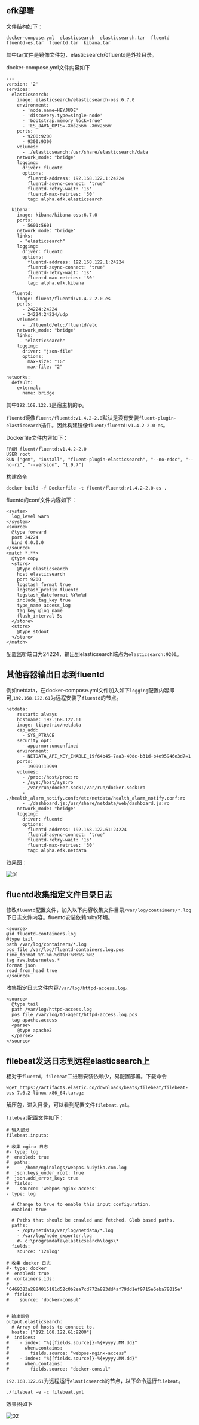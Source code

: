 ## efk部署

文件结构如下：

```ls
docker-compose.yml  elasticsearch  elasticsearch.tar  fluentd  fluentd-es.tar  fluentd.tar  kibana.tar
```

其中tar文件是镜像文件包，elasticsearch和fluentd是外挂目录。

docker-compose.yml文件内容如下

```
---
version: '2'
services:
  elasticsearch:
    image: elasticsearch/elasticsearch-oss:6.7.0
    environment:
      - 'node.name=HEYJUDE'
      - 'discovery.type=single-node'
      - 'bootstrap.memory_lock=true'
      - 'ES_JAVA_OPTS=-Xms256m -Xmx256m'
    ports:
      - 9200:9200
      - 9300:9300
    volumes:
      - ./elasticsearch:/usr/share/elasticsearch/data
    network_mode: "bridge"
    logging:
      driver: fluentd
      options:
        fluentd-address: 192.168.122.1:24224
        fluentd-async-connect: 'true'
        fluentd-retry-wait: '1s'
        fluentd-max-retries: '30'
        tag: alpha.efk.elasticsearch
  
  kibana:
    image: kibana/kibana-oss:6.7.0
    ports:
      - 5601:5601
    network_mode: "bridge"
    links:
     - "elasticsearch"
    logging:
      driver: fluentd
      options:
        fluentd-address: 192.168.122.1:24224
        fluentd-async-connect: 'true'
        fluentd-retry-wait: '1s'
        fluentd-max-retries: '30'
        tag: alpha.efk.kibana
  
  fluentd:
    image: fluent/fluentd:v1.4.2-2.0-es
    ports:
      - 24224:24224
      - 24224:24224/udp
    volumes:
      - ./fluentd/etc:/fluentd/etc
    network_mode: "bridge"
    links:
     - "elasticsearch"
    logging:
      driver: "json-file"
      options:
        max-size: "1G"
        max-file: "2"
  
networks:
  default:
    external:
      name: bridge
```

其中`192.168.122.1`是宿主机的ip。

`fluentd`镜像`fluent/fluentd:v1.4.2-2.0`默认是没有安装`fluent-plugin-elasticsearch`插件。因此构建镜像`fluent/fluentd:v1.4.2-2.0-es`。

Dockerfile文件内容如下：

```
FROM fluent/fluentd:v1.4.2-2.0
USER root
RUN ["gem", "install", "fluent-plugin-elasticsearch", "--no-rdoc", "--no-ri", "--version", "1.9.7"]
```

构建命令

```
docker build -f Dockerfile -t fluent/fluentd:v1.4.2-2.0-es .
```



fluentd的conf文件内容如下：

```
<system>
  log_level warn
</system>
<source>
  @type forward
  port 24224
  bind 0.0.0.0
</source>
<match *.**>
  @type copy
  <store>
    @type elasticsearch
    host elasticsearch
    port 9200
    logstash_format true
    logstash_prefix fluentd
    logstash_dateformat %Y%m%d
    include_tag_key true
    type_name access_log
    tag_key @log_name
    flush_interval 5s
  </store>
  <store>
    @type stdout
  </store>
</match>
```

配置监听端口为24224，输出到elasticsearch端点为`elasticsearch:9200`。

## 其他容器输出日志到fluentd

例如netdata，在docker-compose.yml文件加入如下`logging`配置内容即可,`192.168.122.61`为远程安装了`fluentd`的节点。

```
netdata:
    restart: always
    hostname: 192.168.122.61
    image: titpetric/netdata
    cap_add:
      - SYS_PTRACE
    security_opt:
      - apparmor:unconfined
    environment:
      - NETDATA_API_KEY_ENABLE_19f64b45-7aa3-40dc-b31d-b4e95946e3d7=1
    ports:
      - 19999:19999
    volumes:
      - /proc:/host/proc:ro
      - /sys:/host/sys:ro
      - /var/run/docker.sock:/var/run/docker.sock:ro
      - ./health_alarm_notify.conf:/etc/netdata/health_alarm_notify.conf:ro
      - ./dashboard.js:/usr/share/netdata/web/dashboard.js:ro
    network_mode: "bridge"
    logging:
      driver: fluentd
      options:
        fluentd-address: 192.168.122.61:24224
        fluentd-async-connect: 'true'
        fluentd-retry-wait: '1s'
        fluentd-max-retries: '30'
        tag: alpha.efk.netdata
```

效果图：

![01](./efk/01.png)

## fluentd收集指定文件目录日志

修改`fluentd`配置文件，加入以下内容收集文件目录`/var/log/containers/*.log`下日志文件内容。fluentd安装依赖ruby环境。

```
<source>
@id fluentd-containers.log
@type tail
path /var/log/containers/*.log
pos_file /var/log/fluentd-containers.log.pos
time_format %Y-%m-%dT%H:%M:%S.%NZ
tag raw.kubernetes.*
format json
read_from_head true
</source>
```

收集指定日志文件内容`/var/log/httpd-access.log`。

```
<source>
  @type tail
  path /var/log/httpd-access.log
  pos_file /var/log/td-agent/httpd-access.log.pos
  tag apache.access
  <parse>
    @type apache2
  </parse>
</source>
```

## filebeat发送日志到远程elasticsearch上

相对于`fluentd`，`filebeat`二进制安装依赖少，易配置部署。下载命令

```
wget https://artifacts.elastic.co/downloads/beats/filebeat/filebeat-oss-7.6.2-linux-x86_64.tar.gz 
```

解压包，进入目录，可以看到配置文件`filebeat.yml`。

`filebeat`配置文件如下：

```
# 输入部分
filebeat.inputs:

# 收集 nginx 日志
#- type: log
#  enabled: true
#  paths:
#    - /home/nginxlogs/webpos.huiyika.com.log
#  json.keys_under_root: true
#  json.add_error_key: true
#  fields:
#    source: 'webpos-nginx-access'
- type: log

  # Change to true to enable this input configuration.
  enabled: true

  # Paths that should be crawled and fetched. Glob based paths.
  paths:
    - /opt/netdata/var/log/netdata/*.log
    - /var/log/node_exporter.log
    #- c:\programdata\elasticsearch\logs\*
  fields:
    source: '124log'

# 收集 docker 日志
#- type: docker
#  enabled: true
#  containers.ids:
#    - '6469383a2884015181d52c0b2ea7cd772a883dd4af79dd1ef9715e6eba78015e'
#  fields:
#    source: 'docker-consul'


# 输出部分
output.elasticsearch:
  # Array of hosts to connect to.
  hosts: ["192.168.122.61:9200"]
#  indices:
#    - index: "%{[fields.source]}-%{+yyyy.MM.dd}"
#      when.contains:
#        fields.source: "webpos-nginx-access"
#    - index: "%{[fields.source]}-%{+yyyy.MM.dd}"
#      when.contains:
#        fields.source: "docker-consul"
```

`192.168.122.61`为远程运行`elasticsearch`的节点，以下命令运行`filebeat`。

```
./filebeat -e -c filebeat.yml
```

效果图如下

![02](./efk/02.png)
